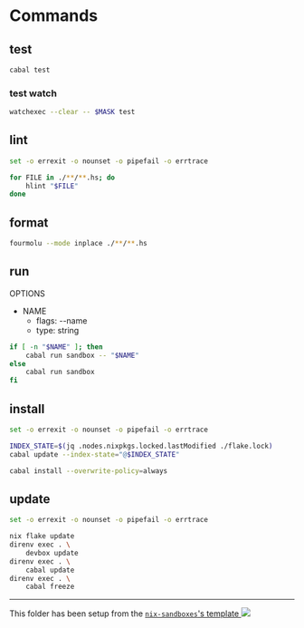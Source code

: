 # Commands

## test

```sh
cabal test
```

### test watch

```sh
watchexec --clear -- $MASK test
```

## lint

```bash
set -o errexit -o nounset -o pipefail -o errtrace

for FILE in ./**/**.hs; do
    hlint "$FILE"
done
```

## format

```sh
fourmolu --mode inplace ./**/**.hs
```

## run

OPTIONS

- NAME
  - flags: --name
  - type: string

```sh
if [ -n "$NAME" ]; then
    cabal run sandbox -- "$NAME"
else
    cabal run sandbox
fi
```

## install

```bash
set -o errexit -o nounset -o pipefail -o errtrace

INDEX_STATE=$(jq .nodes.nixpkgs.locked.lastModified ./flake.lock)
cabal update --index-state="@$INDEX_STATE"

cabal install --overwrite-policy=always
```

## update

```bash
set -o errexit -o nounset -o pipefail -o errtrace

nix flake update
direnv exec . \
    devbox update
direnv exec . \
    cabal update
direnv exec . \
    cabal freeze
```

---

<!-- markdownlint-disable-next-line MD045 -->
This folder has been setup from the [`nix-sandboxes`'s template ![](https://img.shields.io/gitlab/stars/pinage404/nix-sandboxes?style=social)](https://gitlab.com/pinage404/nix-sandboxes)
